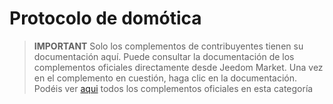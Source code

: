 
# Protocolo de domótica


>**IMPORTANT**
>Solo los complementos de contribuyentes tienen su documentación aquí. Puede consultar la documentación de los complementos oficiales directamente desde Jeedom Market. Una vez en el complemento en cuestión, haga clic en la documentación.
>Podéis ver [aqui](https://market.jeedom.com/index.php?v=d&p=market&type=plugin&categorie=automation+protocol) todos los complementos oficiales en esta categoría


